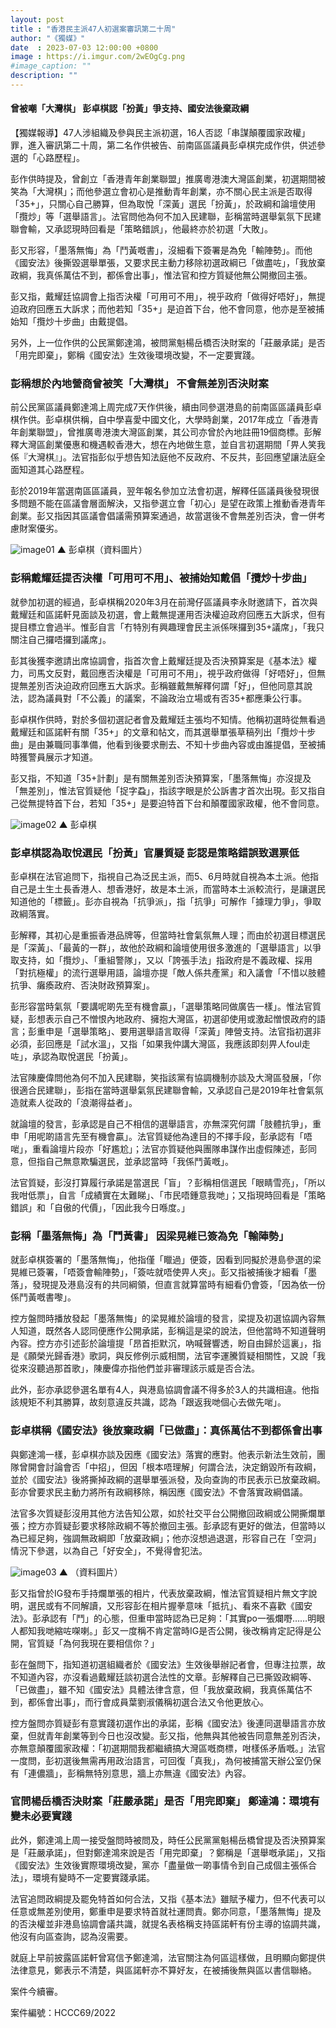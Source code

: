 ```yaml
---
layout: post
title : "香港民主派47人初選案審訊第二十周"
author: "《獨媒》"
date  : 2023-07-03 12:00:00 +0800
image : https://i.imgur.com/2wEOgCg.png
#image_caption: ""
description: ""
---
```


#### 曾被嘲「大灣棋」 彭卓棋認「扮黃」爭支持、國安法後棄政綱

<!--more-->

【獨媒報導】47人涉組織及參與民主派初選，16人否認「串謀顛覆國家政權」罪，進入審訊第二十周，第二名作供被告、前南區區議員彭卓棋完成作供，供述參選的「心路歷程」。

彭作供時提及，曾創立「香港青年創業聯盟」推廣粵港澳大灣區創業，初選期間被笑為「大灣棋」；而他參選立會初心是推動青年創業，亦不關心民主派是否取得「35+」，只關心自己勝算，但為取悅「深黃」選民「扮黃」，於政綱和論壇使用「攬炒」等「選舉語言」。法官問他為何不加入民建聯，彭稱當時選舉氣氛下民建聯會輸，又承認現時回看是「策略錯誤」，他最終亦於初選「大敗」。

彭又形容，「墨落無悔」為「鬥黃嘅書」，沒細看下簽署是為免「輸陣勢」。而他《國安法》後撕毀選舉單張，又要求民主動力移除初選政綱已「做盡咗」，「我放棄政綱，我真係萬估不到，都係會出事」，惟法官和控方質疑他無公開撤回主張。

彭又指，戴耀廷協調會上指否決權「可用可不用」，視乎政府「做得好唔好」，無提迫政府回應五大訴求；而他若知「35+」是迫首下台，他不會同意，他亦是至被捕始知「攬炒十步曲」由戴提倡。

另外，上一位作供的公民黨鄭達鴻，被問黨魁楊岳橋否決財案的「莊嚴承諾」是否「用完即棄」，鄭稱《國安法》生效後環境改變，不一定要實踐。


### 彭稱想於內地營商曾被笑「大灣棋」 不會無差別否決財案

前公民黨區議員鄭達鴻上周完成7天作供後，續由同參選港島的前南區區議員彭卓棋作供。彭卓棋供稱，自中學喜愛中國文化，大學時創業，2017年成立「香港青年創業聯盟」，曾推廣粵港澳大灣區創業，其公司亦曾於內地註冊19個商標。彭解釋大灣區創業優惠和機遇較香港大，想在內地做生意，並自言初選期間「畀人笑我係『大灣棋』」。法官指彭似乎想告知法庭他不反政府、不反共，彭回應望讓法庭全面知道其心路歷程。

彭於2019年當選南區區議員，翌年報名參加立法會初選，解釋任區議員後發現很多問題不能在區議會層面解決，又指參選立會「初心」是望在政策上推動香港青年創業。彭又指因其區議會倡議需預算案通過，故當選後不會無差別否決，會一併考慮財案優劣。

![image01](https://i.imgur.com/RmSuDwN.png)
▲ 彭卓棋（資料圖片）


### 彭稱戴耀廷提否決權「可用可不用」、被捕始知戴倡「攬炒十步曲」

就參加初選的經過，彭卓棋稱2020年3月在前灣仔區議員李永財邀請下，首次與戴耀廷和區諾軒見面談及初選，會上戴無提運用否決權迫政府回應五大訴求，但有提目標立會過半。惟彭自言「冇特別有興趣理會民主派係咪攞到35+議席」，「我只關注自己攞唔攞到議席」。

彭其後獲李邀請出席協調會，指首次會上戴耀廷提及否決預算案是《基本法》權力，司馬文反對，戴回應否決權是「可用可不用」，視乎政府做得「好唔好」，但無提無差別否決迫政府回應五大訴求。彭稱雖戴無解釋何謂「好」，但他同意其說法，認為議員對「不公義」的議案，不論政治立場或有否35+都應秉公行事。

彭卓棋作供時，對於多個初選記者會及戴耀廷主張均不知情。他稱初選時從無看過戴耀廷和區諾軒有關「35+」的文章和帖文，而其選舉單張草稿列出「攬炒十步曲」是由兼職同事準備，他看到後要求刪去、不知十步曲內容或由誰提倡，至被捕時獲警員展示才知道。

彭又指，不知道「35+計劃」是有關無差別否決預算案，「墨落無悔」亦沒提及「無差別」，惟法官質疑他「捉字蝨」，指該字眼是於公訴書才首次出現。彭又指自己從無提特首下台，若知「35+」是要迫特首下台和顛覆國家政權，他不會同意。

![image02](https://i.imgur.com/dbWETYD.png)
▲ 彭卓棋


### 彭卓棋認為取悅選民「扮黃」官屢質疑 彭認是策略錯誤致選票低

彭卓棋在法官追問下，指視自己為泛民主派，而5、6月時就自視為本土派。他指自己是土生土長香港人、想香港好，故是本土派，而當時本土派較流行，是讓選民知道他的「標籤」。彭亦自視為「抗爭派」，指「抗爭」可解作「據理力爭」，爭取政綱落實。

彭解釋，其初心是重振香港品牌等，但當時社會氣氛無人理；而由於初選目標選民是「深黃」、「最黃的一群」，故他於政綱和論壇使用很多激進的「選舉語言」以爭取支持，如「攬炒」、「重組警隊」，又以「誇張手法」指政府是不義政權、採用「對抗極權」的流行選舉用語，論壇亦提「敵人係共產黨」和入議會「不惜以肢體抗爭、癱瘓政府、否決財政預算案」。

彭形容當時氣氛「要講呢啲先至有機會贏」，「選舉策略同做廣告一樣」。惟法官質疑，彭想表示自己不憎恨內地政府、擁抱大灣區，初選卻使用或激起憎恨政府的語言；彭重申是「選舉策略」、要用選舉語言取得「深黃」陣營支持。法官指初選非必須，彭回應是「試水溫」，又指「如果我仲講大灣區，我應該即刻畀人foul走咗」，承認為取悅選民「扮黃」。

法官陳慶偉問他為何不加入民建聯，笑指該黨有協調機制亦談及大灣區發展，「你很適合民建聯」，彭指在當時選舉氣氛民建聯會輸，又承認自己是2019年社會氣氛造就素人從政的「浪潮得益者」。

就論壇的發言，彭承認是自己不相信的選舉語言，亦無深究何謂「肢體抗爭」，重申「用呢啲語言先至有機會贏」。法官質疑他為達目的不擇手段，彭承認有「唔啱」，重看論壇片段亦「好尷尬」；法官亦質疑他與團隊串謀作出虛假陳述，彭同意，但指自己無意欺騙選民，並承認當時「我係鬥黃嘅」。

法官質疑，彭沒打算履行承諾是當選民「盲」？彭稱相信選民「眼睛雪亮」，「所以我咁低票」，自言「成績實在太難睇」、「市民唔鍾意我哋」；又指現時回看是「策略錯誤」和「自傲的代價」，「因此我今日喺度。」


### 彭稱「墨落無悔」為「鬥黃書」 因梁晃維已簽為免「輸陣勢」

就彭卓棋簽署的「墨落無悔」，他指僅「䁽過」便簽，因看到同擬於港島參選的梁晃維已簽署，「唔簽會輸陣勢」，「簽咗就唔使畀人夾」。彭又指被捕後才細看「墨落」，發現提及港島沒有的共同綱領，但直言就算當時有細看仍會簽，「因為依一份係鬥黃嘅書嚟」。

控方盤問時播放發起「墨落無悔」的梁晃維於論壇的發言，梁提及初選協調內容無人知道，既然各人認同便應作公開承諾，彭稱這是梁的說法，但他當時不知道聲明內容。控方亦引述彭於論壇提「昂首拒默沉，吶喊聲響透，盼自由歸於這裏」，指是《願榮光歸香港》歌詞，與反修例示威相關，法官李運騰質疑相關性，又說「我從來沒聽過那首歌」，陳慶偉亦指他們並非審理該示威是否合法。

此外，彭亦承認參選名單有4人，與港島協調會議不得多於3人的共識相違。他指該規矩不利其勝算，故刻意違反共識，認為「跟返我哋個心去做先啱」。


### 彭卓棋稱《國安法》後放棄政綱「已做盡」：真係萬估不到都係會出事

與鄭達鴻一樣，彭卓棋亦談及因應《國安法》落實的應對。他表示新法生效前，團隊曾開會討論會否「中招」，但因「根本唔理解」何謂合法，決定銷毀所有政綱，並於《國安法》後將撕掉政綱的選舉單張派發，及向查詢的市民表示已放棄政綱。彭亦曾要求民主動力將所有政綱移除，稱因應《國安法》不會落實政綱倡議。

法官多次質疑彭沒用其他方法告知公眾，如於社交平台公開撤回政綱或公開撕爛單張；控方亦質疑彭要求移除政綱不等於撤回主張。彭承認有更好的做法，但當時以為已經足夠，強調無政綱即「放棄政綱」；他亦沒想過退選，形容自己在「空洞」情況下參選，以為自己「好安全」，不覺得會犯法。

![image03](https://i.imgur.com/PgSC0rC.png)
▲ （資料圖片）

彭又指曾於IG發布手持爛單張的相片，代表放棄政綱，惟法官質疑相片無文字說明，選民或有不同解讀，又形容彭在相片握拳意味「抵抗」、看來不喜歡《國安法》。彭承認有「鬥」的心態，但重申當時認為已足夠：「其實po一張爛嘢……明眼人都知我哋縮咗㗎喇。」彭又一度稱不肯定當時IG是否公開，後改稱肯定記得是公開，官質疑「為何我現在要相信你？」

彭在盤問下，指知道初選組織者於《國安法》生效後舉辦記者會，但專注拉票，故不知道內容，亦沒看過戴耀廷談初選合法性的文章。彭解釋自己已撕毀政綱等、「已做盡」，雖不知《國安法》具體法律含意，但「我放棄政綱，我真係萬估不到，都係會出事」，而行會成員葉劉淑儀稱初選合法又令他更放心。

控方盤問亦質疑彭有意實踐初選作出的承諾，彭稱《國安法》後連同選舉語言亦放棄，但就青年創業等到今日也沒改變。彭又指，他無與其他被告同意無差別否決，亦無意顛覆國家政權：「初選期間我都繼續搞大灣區嘅商標，咁樣係矛盾嘅。」法官一度問，彭初選後無需再用政治語言，可回復「真我」，為何被捕當天辦公室仍保有「連儂牆」，彭稱無特別意思，牆上亦無違《國安法》內容。


### 官問楊岳橋否決財案「莊嚴承諾」是否「用完即棄」 鄭達鴻：環境有變未必要實踐

此外，鄭達鴻上周一接受盤問時被問及，時任公民黨黨魁楊岳橋曾提及否決預算案是「莊嚴承諾」，但對鄭達鴻來說是否「用完即棄」？鄭稱是「選舉嘅承諾」，又指《國安法》生效後實際環境改變，黨亦「盡量做一啲事情令到自己成個主張係合法」，環境有變時不一定要實踐承諾。

法官追問政綱提及罷免特首如何合法，又指《基本法》雖賦予權力，但不代表可以任意或無差別使用，鄭重申是要求特首就社運問責。鄭亦同意，「墨落無悔」提及的否決權並非港島協調會議共識，就提名表格稱支持區諾軒有份主導的協調共識，他沒有向區查詢，認為沒需要。

就庭上早前披露區諾軒曾寫信予鄭達鴻，法官關注為何區這樣做，且明顯向鄭提供法律意見，鄭表示不清楚，與區諾軒亦不算好友，在被捕後無與區以書信聯絡。

案件今續審。

案件編號：HCCC69/2022

<!--END-->